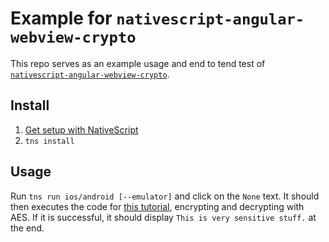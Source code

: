 # Example for `nativescript-angular-webview-crypto`

This repo serves as an example usage and
end to tend test of [`nativescript-angular-webview-crypto`](https://github.com/saulshanabrook/nativescript-angular-webview-crypto).


## Install

1. [Get setup with NativeScript](http://docs.nativescript.org/start/quick-setup)
2. `tns install`

## Usage

Run `tns run ios/android [--emulator]` and click on the `None` text. It should then
executes the code for [this tutorial](https://coolaj86.com/articles/webcrypto-encrypt-and-decrypt-with-aes/),
encrypting and decrypting with AES. If it is successful, it should display
`This is very sensitive stuff.` at the end.
